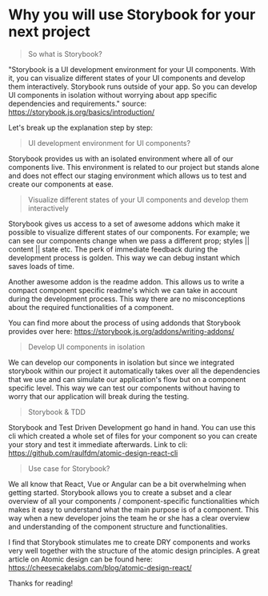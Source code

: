 # Why you will use Storybook for your next project

> So what is Storybook?

"Storybook is a UI development environment for your UI components. With it, you can visualize different states of your UI components and develop them interactively.
Storybook runs outside of your app. So you can develop UI components in isolation without worrying about app specific dependencies and requirements."
source: https://storybook.js.org/basics/introduction/

Let's break up the explanation step by step:

> UI development environment for UI components?

Storybook provides us with an isolated environment where all of our components live. This environment is related to our project but stands alone and does not effect our staging environment which allows us to test and create our components at ease. 

> Visualize different states of your UI components and develop them interactively

Storybook gives us access to a set of awesome addons which make it possible to visualize different states of our components. 
For example; we can see our components change when we pass a different prop; styles || content || state etc.
The perk of immediate feedback during the development process is golden. This way we can debug instant which saves loads of time.

Another awesome addon is the readme addon. This allows us to write a compact component specific readme's which we can take in account during the development process. This way there are no misconceptions about the required functionalities of a component.

You can find more about the process of using addonds that Storybook provides over here: https://storybook.js.org/addons/writing-addons/

> Develop UI components in isolation

We can develop our components in isolation but since we integrated storybook within our project it automatically takes over all the dependencies that we use and can simulate our application's flow but on a component specific level. This way we can test our components without having to worry that our application will break during the testing. 

> Storybook & TDD

Storybook and Test Driven Development go hand in hand. You can use this cli which created a whole set of files for your component so you can create your story and test it immediate afterwards. Link to cli: https://github.com/raulfdm/atomic-design-react-cli

> Use case for Storybook?

We all know that React, Vue or Angular can be a bit overwhelming when getting started. Storybook allows you to create a subset and a clear overview
of all your components / component-specific functionalities which makes it easy to understand what the main purpose is of a component.
This way when a new developer joins the team he or she has a clear overview and understanding of the component structure and functionalities. 

I find that Storybook stimulates me to create DRY components and works very well together with the structure of the atomic design principles.
A great article on Atomic design can be found here: https://cheesecakelabs.com/blog/atomic-design-react/

Thanks for reading!
